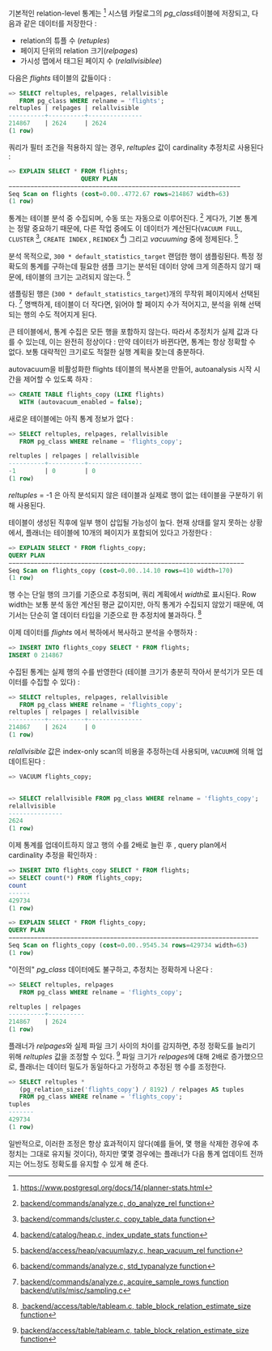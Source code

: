 기본적인 relation-level 통계는 [^1] 시스템 카탈로그의 *pg_class*테이블에 저장되고, 다음과 같은 데이터를 저장한다 : 

- relation의 튜플 수 (*retuples*)
- 페이지 단위의 relation 크기(*relpages*)
- 가시성 맵에서 태그된 페이지 수 (*relallvisiblee*)

다음은 *flights* 테이블의 값들이다 : 

```sql
=> SELECT reltuples, relpages, relallvisible
   FROM pg_class WHERE relname = 'flights';
reltuples | relpages | relallvisible
----------+----------+---------------
214867    | 2624     | 2624
(1 row)
```

쿼리가 필터 조건을 적용하지 않는 경우, *reltuples* 값이 cardinality 추정치로 사용된다 : 

```sql
=> EXPLAIN SELECT * FROM flights;
					QUERY PLAN
−−−−−−−−−−−−−−−−−−−−−−−−−−−−−−−−−−−−−−−−−−−−−−−−−−−−−−−−−−−−−−−−
Seq Scan on flights (cost=0.00..4772.67 rows=214867 width=63)
(1 row)
```

통계는 테이블 분석 중 수집되며, 수동 또는 자동으로 이루어진다. [^2] 게다가, 기본 통계는 정말 중요하기 때문에, 다른 작업 중에도 이 데이터가 계산된다(`VACUUM FULL`, `CLUSTER` [^3], `CREATE INDEX` , `REINDEX` [^4]) 그리고 *vacuuming* 중에 정제된다. [^5]

분석 목적으로, `300 * default_statistics_target` 랜덤한 행이 샘플링된다. 특정 정확도의 통계를 구하는데 필요한 샘플 크기는 분석된 데이터 양에 크게 의존하지 않기 때문에, 테이블의 크기는 고려되지 않는다. [^6]

샘플링된 행은 (`300 * default_statistics_target`)개의 무작위 페이지에서 선택된다. [^7]
명백하게, 테이블이 더 작다면, 읽어야 할 페이지 수가 적어지고, 분석을 위해 선택되는 행의 수도 적어지게 된다.

큰 테이블에서, 통계 수집은 모든 행을 포함하지 않는다. 따라서 추정치가 실제 값과 다를 수 있는데,  이는 완전히 정상이다 : 만약 데이터가 바뀐다면, 통계는 항상 정확할 수 없다. 보통 대략적인 크기로도 적절한 실행 계획을 찾는데 충분하다.

autovacuum을 비활성화한 flights 테이블의 복사본을 만들어, autoanalysis 시작 시간을 제어할 수 있도록 하자 : 

```sql
=> CREATE TABLE flights_copy (LIKE flights)
   WITH (autovacuum_enabled = false);
```

새로운 테이블에는 아직 통계 정보가 없다 : 

```sql
=> SELECT reltuples, relpages, relallvisible
   FROM pg_class WHERE relname = 'flights_copy';

reltuples | relpages | relallvisible
----------+----------+---------------
-1        | 0        | 0
(1 row)
```

*reltuples* = -1 은 아직 분석되지 않은 테이블과 실제로 행이 없는 테이블을 구분하기 위해 사용된다.

테이블이 생성된 직후에 일부 행이 삽입될 가능성이 높다. 현재 상태를 알지 못하는 상황에서, 플래너는 테이블에 10개의 페이지가 포함되어 있다고 가정한다  :

```sql
=> EXPLAIN SELECT * FROM flights_copy;
QUERY PLAN
−−−−−−−−−−−−−−−−−−−−−−−−−−−−−−−−−−−−−−−−−−−−−−−−−−−−−−−−−−−−−−−−−
Seq Scan on flights_copy (cost=0.00..14.10 rows=410 width=170)
(1 row)
```

행 수는 단일 행의 크기를 기준으로 추정되며, 쿼리 계획에서 *width*로 표시된다. Row width는 보통 분석 동안 계산된 평균 값이지만, 아직 통계가 수집되지 않았기 때문에, 여기서는 단순히 열 데이터 타입을 기준으로 한 추정치에 불과하다. [^8]

이제 데이터를 *flights* 에서 복하에서 복사하고 분석을 수행하자 : 

```sql
=> INSERT INTO flights_copy SELECT * FROM flights;
INSERT 0 214867
```

수집된 통계는 실제 행의 수를 반영한다 (테이블 크기가 충분히 작아서 분석기가 모든 데이터를 수집할 수 있다) : 

```sql
=> SELECT reltuples, relpages, relallvisible
   FROM pg_class WHERE relname = 'flights_copy';
reltuples | relpages | relallvisible
----------+----------+---------------
214867    | 2624     | 0
(1 row)
```

*relallvisible* 값은 index-only scan의 비용을 추정하는데 사용되며, `VACUUM`에 의해 업데이트된다 : 

```sql
=> VACUUM flights_copy;


=> SELECT relallvisible FROM pg_class WHERE relname = 'flights_copy';
relallvisible
---------------
2624
(1 row)
```

이제 통계를 업데이트하지 않고 행의 수를 2배로 늘린 후 ,  query plan에서 cardinality 추정을 확인하자 : 

```sql
=> INSERT INTO flights_copy SELECT * FROM flights;
=> SELECT count(*) FROM flights_copy;
count
------
429734
(1 row)

=> EXPLAIN SELECT * FROM flights_copy;
QUERY PLAN
−−−−−−−−−−−−−−−−−−−−−−−−−−−−−−−−−−−−−−−−−−−−−−−−−−−−−−−−−−−−−−−−−−−−−
Seq Scan on flights_copy (cost=0.00..9545.34 rows=429734 width=63)
(1 row)
```

"이전의" *pg_class* 데이터에도 불구하고, 추정치는 정확하게 나온다 : 

```sql
=> SELECT reltuples, relpages
   FROM pg_class WHERE relname = 'flights_copy';

reltuples | relpages
----------+----------
214867    | 2624
(1 row)
```

플래너가 *relpages*와 실제 파일 크기 사이의 차이를 감지하면, 추정 정확도를 늘리기 위해 *reltuples* 값을 조정할 수 있다. [^9]
파일 크기가 *relpages*에 대해 2배로 증가했으므로, 플래너는 데이터 밀도가 동일하다고 가정하고 추정된 행 수를 조정한다.


```sql
=> SELECT reltuples *
   (pg_relation_size('flights_copy') / 8192) / relpages AS tuples
   FROM pg_class WHERE relname = 'flights_copy';
tuples
-------
429734
(1 row)
```

일반적으로, 이러한 조정은 항상 효과적이지 않다(예를 들어, 몇 행을 삭제한 경우에 추정치는 그대로 유지될 것이다), 하지만 몇몇 경우에는 플래너가 다음 통계 업데이트 전까지는 어느정도 정확도를 유지할 수 있게 해 준다.



[^1]:https://www.postgresql.org/docs/14/planner-stats.html

[^2]:[backend/commands/analyze.c, do_analyze_rel function](https://git.postgresql.org/gitweb/?p=postgresql.git;a=blob;f=src/backend/commands/analyze.c;hb=REL_14_STABLE)

[^3]:[backend/commands/cluster.c, copy_table_data function](https://git.postgresql.org/gitweb/?p=postgresql.git;a=blob;f=src/backend/commands/cluster.c;hb=REL_14_STABLE)

[^4]:[backend/catalog/heap.c, index_update_stats function](https://git.postgresql.org/gitweb/?p=postgresql.git;a=blob;f=src/backend/catalog/heap.c;hb=REL_14_STABLE)

[^5]:[backend/access/heap/vacuumlazy.c, heap_vacuum_rel function](https://git.postgresql.org/gitweb/?p=postgresql.git;a=blob;f=src/backend/access/heap/vacuumlazy.c;hb=REL_14_STABLE)

[^6]:[backend/commands/analyze.c, std_typanalyze function](https://git.postgresql.org/gitweb/?p=postgresql.git;a=blob;f=src/backend/commands/analyze.c;hb=REL_14_STABLE)

[^7]:[backend/commands/analyze.c, acquire_sample_rows function](https://git.postgresql.org/gitweb/?p=postgresql.git;a=blob;f=src/backend/commands/analyze.c;hb=REL_14_STABLE)
[backend/utils/misc/sampling.c](https://git.postgresql.org/gitweb/?p=postgresql.git;a=blob;f=src/backend/utils/misc/sampling.c;hb=REL_14_STABLE)


[^8]:[ backend/access/table/tableam.c, table_block_relation_estimate_size function](https://git.postgresql.org/gitweb/?p=postgresql.git;a=blob;f=src/backend/access/table/tableam.c;hb=REL_14_STABLE)


[^9]:[backend/access/table/tableam.c, table_block_relation_estimate_size function](https://git.postgresql.org/gitweb/?p=postgresql.git;a=blob;f=src/backend/access/table/tableam.c;hb=REL_14_STABLE)